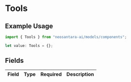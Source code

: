 # Tools

## Example Usage

```typescript
import { Tools } from "neosantara-ai/models/components";

let value: Tools = {};
```

## Fields

| Field       | Type        | Required    | Description |
| ----------- | ----------- | ----------- | ----------- |
